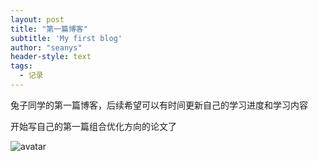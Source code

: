 ```yaml
---
layout: post
title: "第一篇博客"
subtitle: 'My first blog'
author: "seanys"
header-style: text
tags:
  - 记录
---
```


兔子同学的第一篇博客，后续希望可以有时间更新自己的学习进度和学习内容

开始写自己的第一篇组合优化方向的论文了

![avatar](https://tva1.sinaimg.cn/large/006y8mN6ly1g81apwhruvj31ak0e40vc.jpg)